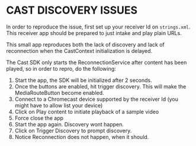 # CAST DISCOVERY ISSUES


In order to reproduce the issue, first set up your receiver Id on `strings.xml`. This receiver app should be prepared to just intake and play plain URLs.

This small app reproduces both the lack of discovery and lack of reconnection when the CastContext initialization is delayed.

The Cast SDK only starts the ReconnectionService after content has been played, so in order to repro, do the following:

1. Start the app, the SDK will be initialized after 2 seconds.
2. Once the buttons are enabled, hit trigger discovery. This will make the MediaRouteButton become enabled.
3. Connect to a Chromecast device supported by the receiver Id (you might have to allow list your device)
4. Click on Play content to initiate playback of a sample video
5. Force close the app
6. Start the app again. Discovery wont happen.
7. Click on Trigger Discovery to prompt discovery.
8. Notice Reconnection does not happen, when it should.

